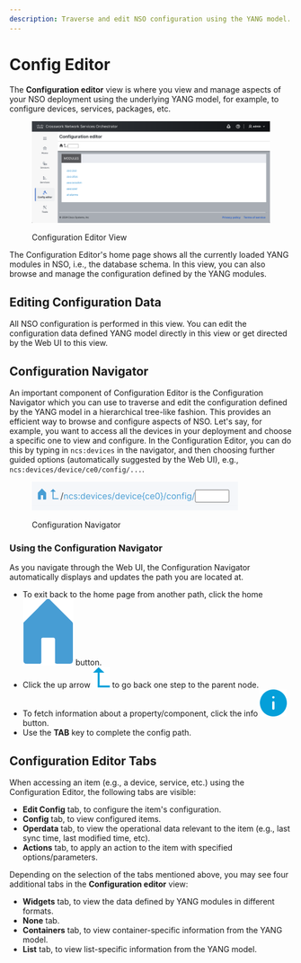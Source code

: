 ```yaml
---
description: Traverse and edit NSO configuration using the YANG model.
---
```


# Config Editor

The **Configuration editor** view is where you view and manage aspects of your NSO deployment using the underlying YANG model, for example, to configure devices, services, packages, etc.

<figure><img src="../../images/config-editor.png" alt=""><figcaption><p>Configuration Editor View</p></figcaption></figure>

The Configuration Editor's home page shows all the currently loaded YANG modules in NSO, i.e., the database schema. In this view, you can also browse and manage the configuration defined by the YANG modules.

## Editing Configuration Data <a href="#d5e6351" id="d5e6351"></a>

All NSO configuration is performed in this view. You can edit the configuration data defined YANG model directly in this view or get directed by the Web UI to this view.

## Configuration Navigator <a href="#d5e6354" id="d5e6354"></a>

An important component of Configuration Editor is the Configuration Navigator which you can use to traverse and edit the configuration defined by the YANG model in a hierarchical tree-like fashion. This provides an efficient way to browse and configure aspects of NSO. Let's say, for example, you want to access all the devices in your deployment and choose a specific one to view and configure. In the Configuration Editor, you can do this by typing in `ncs:devices` in the navigator, and then choosing further guided options (automatically suggested by the Web UI), e.g., `ncs:devices/device/ce0/config/...`.

<figure><img src="../../images/config-nav.png" alt="" width="367"><figcaption><p>Configuration Navigator</p></figcaption></figure>

### **Using the Configuration Navigator**

As you navigate through the Web UI, the Configuration Navigator automatically displays and updates the path you are located at.

* To exit back to the home page from another path, click the home <img src="../../images/home-config-editor.png" alt="" data-size="line"> button.
* Click the up arrow <img src="../../images/up-arrow.png" alt="" data-size="line"> to go back one step to the parent node.
* To fetch information about a property/component, click the info <img src="../../images/info-button.png" alt="" data-size="line"> button.
* Use the **TAB** key to complete the config path.

## Configuration Editor Tabs <a href="#d5e6388" id="d5e6388"></a>

When accessing an item (e.g., a device, service, etc.) using the Configuration Editor, the following tabs are visible:

* **Edit Config** tab, to configure the item's configuration.
* **Config** tab, to view configured items.
* **Operdata** tab, to view the operational data relevant to the item (e.g., last sync time, last modified time, etc).
* **Actions** tab, to apply an action to the item with specified options/parameters.

Depending on the selection of the tabs mentioned above, you may see four additional tabs in the **Configuration editor** view:

* **Widgets** tab, to view the data defined by YANG modules in different formats.
* **None** tab.
* **Containers** tab, to view container-specific information from the YANG model.
* **List** tab, to view list-specific information from the YANG model.

